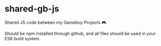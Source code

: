 # shared-gb-js
Shared JS code between my Gameboy Projects 🎮

Should be npm installed through github, and all files should be used in your ES6 build system.
